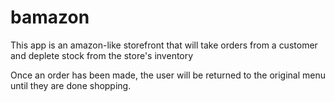 # bamazon
This app is an amazon-like storefront that will take orders from a customer and deplete stock from the store's inventory

Once an order has been made, the user will be returned to the original menu until they are done shopping.